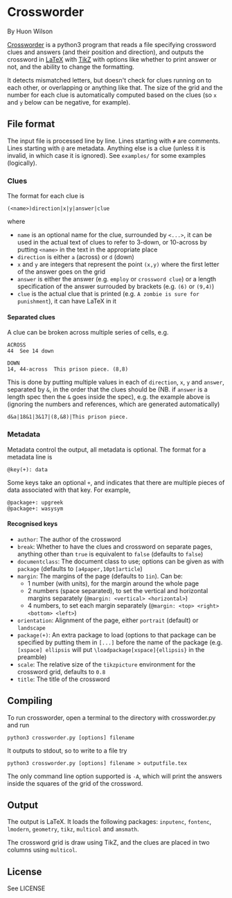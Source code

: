 # Crossworder
By Huon Wilson

[Crossworder](https://github.com/dbaupp/crossworder) is a python3 program that reads a file specifying crossword clues and answers (and their position and direction), and outputs the crossword in [LaTeX](https://en.wikipedia.org/wiki/LaTeX) with [TikZ](https://en.wikipedia.org/wiki/PGF/TikZ) with options like whether to print answer or not, and the ability to change the formatting.

It detects mismatched letters, but doesn't check for clues running on to each other, or overlapping or anything like that. The size of the grid and the number for each clue is automatically computed based on the clues (so `x` and `y` below can be negative, for example).

## File format 
The input file is processed line by line. Lines starting with `#` are comments. Lines starting with `@` are metadata. Anything else is a clue (unless it is invalid, in which case it is ignored). See `examples/` for some examples (logically).


### Clues
The format for each clue is

    (<name>)direction|x|y|answer|clue

where

- `name` is an optional name for the clue, surrounded by `<...>`, it
  can be used in the actual text of clues to refer to 3-down, or
  10-across by putting `<name>` in the text in the appropriate place
- `direction` is either `a` (across) or `d` (down)
- `x` and `y` are integers that represent the point `(x,y)` where the
  first letter of the answer goes on the grid
- `answer` is either the answer (e.g. `employ` or `crossword clue`) or
  a length specification of the answer surrouded by brackets
  (e.g. `(6)` or `(9,4)`)
- `clue` is the actual clue that is printed (e.g. `A zombie is sure
  for punishment`), it can have LaTeX in it

#### Separated clues
A clue can be broken across multiple series of cells, e.g.
    
    ACROSS
    44  See 14 down
    
    DOWN
    14, 44-across  This prison piece. (8,8)

This is done by putting multiple values in each of `direction`, `x`, `y` and `answer`, separated by `&`, in the order that the clues should be (NB. if `answer` is a length spec then the `&` goes inside the spec), e.g. the example above is (ignoring the numbers and references, which are generated automatically)

    d&a|18&1|3&17|(8,&8)|This prison piece.

### Metadata
Metadata control the output, all metadata is optional. The format for
a metadata line is

    @key(+): data
    
Some keys take an optional  `+`, and indicates that there are multiple
pieces of data associated with that key. For example,
    
    @package+: upgreek
    @package+: wasysym

    
#### Recognised keys
- `author`: The author of the crossword
- `break`: Whether to have the clues and crossword on separate pages,
  anything other than `true` is equivalent to `false` (defaults to
  `false`)
- `documentclass`: The document class to use; options can be given as
  with `package` (defaults to `[a4paper,10pt]article`)
- `margin`: The margins of the page (defaults to `1in`). Can be: 
   - 1 number (with units), for the margin around the whole page
   - 2 numbers (space separated), to set the vertical and horizontal
     margins separately (`@margin: <vertical> <horizontal>`)
   - 4 numbers, to set each margin separately (`@margin: <top> <right>
     <bottom> <left>`)
- `orientation`: Alignment of the page, either `portrait` (default) or
  `landscape`
- `package(+)`: An extra package to load (options to that package can
  be specified by putting them in `[...]` before the name of the
  package (e.g. `[xspace] ellipsis` will put
  `\loadpackage[xspace]{ellipsis}` in the preamble)
- `scale`: The relative size of the `tikzpicture` environment for the
  crossword grid, defaults to `0.8`
- `title`: The title of the crossword

## Compiling
To run crossworder, open a terminal to the directory with crossworder.py and run

    python3 crossworder.py [options] filename
    
It outputs to stdout, so to write to a file try
    
    python3 crossworder.py [options] filename > outputfile.tex
    
The only command line option supported is `-A`, which will print the answers inside the squares of the grid of the crossword.

## Output
The output is LaTeX. It loads the following packages: `inputenc`, `fontenc`, `lmodern`, `geometry`, `tikz`, `multicol` and `amsmath`. 

The crossword grid is draw using TikZ, and the clues are placed in two columns using `multicol`.

## License
See LICENSE

